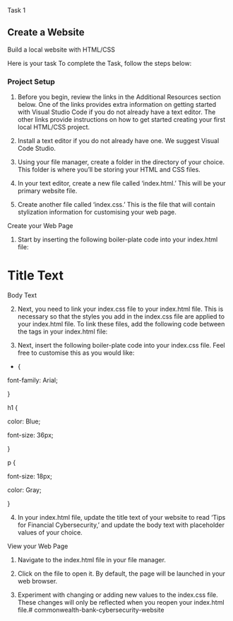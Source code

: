 

Task 1
## Create a Website

Build a local website with HTML/CSS

Here is your task
To complete the Task, follow the steps below:

### Project Setup

1. Before you begin, review the links in the Additional Resources section below. One of the links provides extra information on getting started with Visual Studio Code if you do not already have a text editor. The other links provide instructions on how to get started creating your first local HTML/CSS project. 

2. Install a text editor if you do not already have one. We suggest Visual Code Studio.

3. Using your file manager, create a folder in the directory of your choice. This folder is where you’ll be storing your HTML and CSS files.

4. In your text editor, create a new file called ‘index.html.’ This will be your primary website file.

5. Create another file called ‘index.css.’ This is the file that will contain stylization information for customising your web page.

Create your Web Page

1. Start by inserting the following boiler-plate code into your index.html file:

<html>

  <head>

<title>Title Text</title>

  </head>

  <body>

<h1>Title Text</h1>

<p>Body Text</p>

  </body>

</html>

2. Next, you need to link your index.css file to your index.html file. This is necessary so that the styles you add in the index.css file are applied to your index.html file. To link these files, add the following code between the <head> tags in your index.html file:

<link href="index.css" type="text/css" rel="stylesheet">

3. Next, insert the following boiler-plate code into your index.css file. Feel free to customise this as you would like:

* {

font-family: Arial;

}

h1 {

color: Blue;

font-size: 36px;

}

p {

font-size: 18px;

color: Gray;

}

4. In your index.html file, update the title text of your website to read ‘Tips for Financial Cybersecurity,’ and update the body text with placeholder values of your choice.

View your Web Page

1. Navigate to the index.html file in your file manager.

2. Click on the file to open it. By default, the page will be launched in your web browser.

3. Experiment with changing or adding new values to the index.css file. These changes will only be reflected when you reopen your index.html file.# commonwealth-bank-cybersecurity-website
